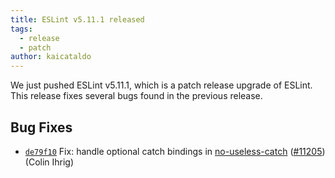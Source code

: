 ```yaml
---
title: ESLint v5.11.1 released
tags:
  - release
  - patch
author: kaicataldo 
---
```


We just pushed ESLint v5.11.1, which is a patch release upgrade of ESLint. This release fixes several bugs found in the previous release.












## Bug Fixes


* [`de79f10`](https://github.com/eslint/eslint/commit/de79f1026b7035f0296d7876f1db64f225cca1b8) Fix: handle optional catch bindings in [no-useless-catch](/docs/rules/no-useless-catch) ([#11205](https://github.com/eslint/eslint/issues/11205)) (Colin Ihrig)
